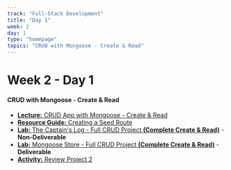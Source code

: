 ```yaml
---
track: "Full-Stack Development"
title: "Day 1"
week: 2
day: 1
type: "homepage"
topics: "CRUD with Mongoose - Create & Read"
---
```


# Week 2 - Day 1

#### CRUD with Mongoose - Create & Read

- [**Lecture:** CRUD App with Mongoose - Create & Read](/full-stack-development/week-2/day-1/lecture-materials/crud-app-with-mongoose)
- [**Resource Guide:** Creating a Seed Route](/full-stack-development/week-2/day-1/lecture-materials/creating-a-seed-route)
- [**Lab:** The Captain's Log - Full CRUD Project **(Complete Create & Read)**](/full-stack-development/week-2/day-1/labs/the-captains-log) - **Non-Deliverable**
- [**Lab:** Mongoose Store - Full CRUD Project **(Complete Create & Read)**](/full-stack-development/week-2/day-1/labs/mongoose-store) - **Deliverable**
- [**Activity:** Review Project 2](/unit-projects/unit-two-project-requirements)
